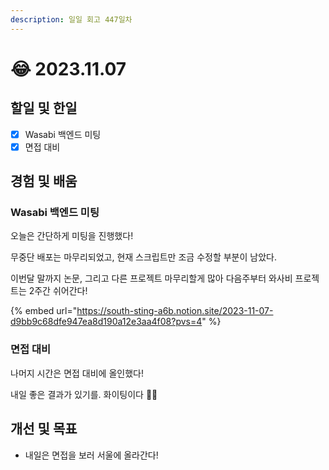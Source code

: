 ```yaml
---
description: 일일 회고 447일차
---
```


# 😂 2023.11.07

## 할일 및 한일&#x20;

* [x] Wasabi 백엔드 미팅&#x20;
* [x] 면접 대비&#x20;

## 경험 및 배움&#x20;

### Wasabi 백엔드 미팅&#x20;

오늘은 간단하게 미팅을 진행했다!

무중단 배포는 마무리되었고, 현재 스크립트만 조금 수정할 부분이 남았다.

이번달 말까지 논문, 그리고 다른 프로젝트 마무리할게 많아 다음주부터 와사비 프로젝트는 2주간 쉬어간다!

{% embed url="https://south-sting-a6b.notion.site/2023-11-07-d9bb9c68dfe947ea8d190a12e3aa4f08?pvs=4" %}

### 면접 대비&#x20;

나머지 시간은 면접 대비에 올인했다!

내일 좋은 결과가 있기를. 화이팅이다 🙏🏻

## 개선 및 목표&#x20;

* 내일은 면접을 보러 서울에 올라간다!&#x20;
